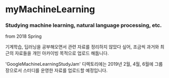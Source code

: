 # myMachineLearning
### Studying machine learning, natural language processing, etc.

from 2018 Spring

기계학습, 딥러닝을 공부해오면서 관련 자료를 정리하지 않았다 싶어,
조금씩 과거와 최근의 자료들을 개인 아카이빙 목적으로 업로드 해둡니다.

'GoogleMachineLearningStudyJam' 디렉토리에는 2019년 2월, 4월, 6월에 그룹장으로서 스터디를 운영한 자료를 업로드할 예정입니다.
